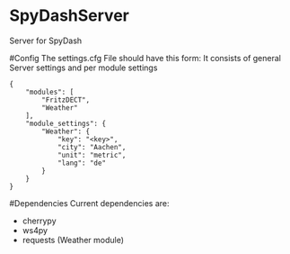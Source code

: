 # SpyDashServer
Server for SpyDash

#Config
The settings.cfg File should have this form:
It consists of general Server settings and per module settings

```
{
    "modules": [
        "FritzDECT",
        "Weather"
    ],
    "module_settings": {
        "Weather": {
            "key": "<key>",
            "city": "Aachen",
            "unit": "metric",
            "lang": "de"
        }
    }
}
```

#Dependencies
Current dependencies are:
- cherrypy
- ws4py
- requests (Weather module)


